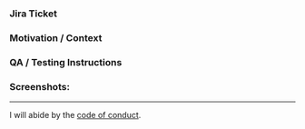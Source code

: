 ### Jira Ticket

<!--- Add a link to the Jira ticket associated with this PR -->

### Motivation / Context

<!--- Why is this change required? Summarize the changes you made.  -->
<!--- Describe the approach to solve the problem or complete the task -->

### QA / Testing Instructions

<!--- List the steps required to review the changes locally or in staging -->

### Screenshots:

<!-- Add screenshots (applicable to any UI changes) -->

---

I will abide by the [code of conduct](https://github.com/fastruby/projectx/blob/main/CODE_OF_CONDUCT.md).
